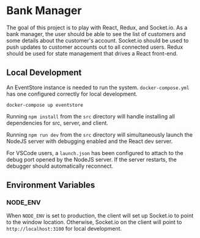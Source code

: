 # Bank Manager

The goal of this project is to play with React, Redux, and Socket.io. As a bank manager, the user should be able to see the list of customers and some details about the customer's account. Socket.io should be used to push updates to customer accounts out to all connected users. Redux should be used for state management that drives a React front-end.

## Local Development

An EventStore instance is needed to run the system. `docker-compose.yml` has one configured correctly for local development.

```
docker-compose up eventstore
```

Running `npm install` from the `src` directory will handle installing all dependencies for src, server, and client.

Running `npm run dev` from the `src` directory will simultaneously launch the NodeJS server with debugging enabled and the React dev server.

For VSCode users, a `launch.json` has been configured to attach to the debug port opened by the NodeJS server. If the server restarts, the debugger should automatically reconnect.

## Environment Variables

### NODE_ENV

When `NODE_ENV` is set to production, the client will set up Socket.io to point to the window location. Otherwise, Socket.io on the client will point to `http://localhost:3100` for local development.
